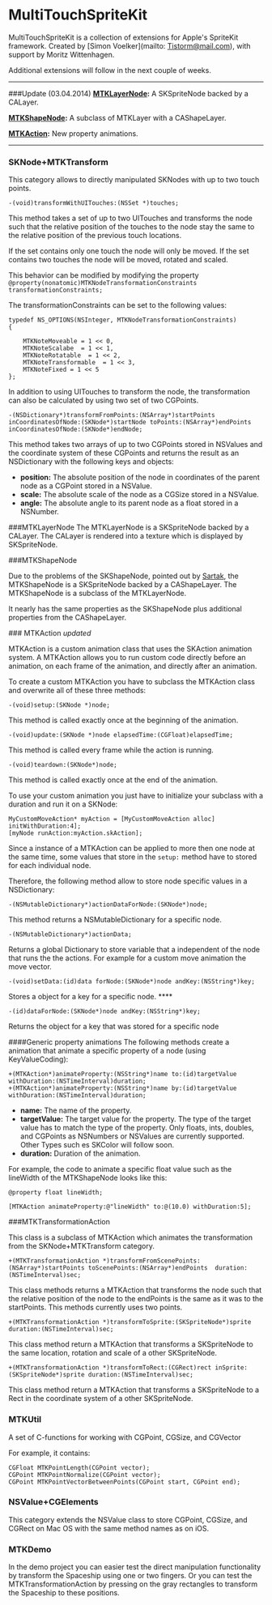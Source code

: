 MultiTouchSpriteKit
===================

MultiTouchSpriteKit is a collection of extensions for Apple's SpriteKit framework. Created by [Simon Voelker](mailto: Tistorm@mail.com), with support by Moritz Wittenhagen.

 Additional extensions will follow in the next couple of weeks.

****
###Update (03.04.2014)
**[MTKLayerNode](#MTKLayerNode):** A SKSpriteNode backed by a CALayer.

**[MTKShapeNode](#MTKShapeNode):** A subclass of MTKLayer with a CAShapeLayer.

**[MTKAction](#MTKAction):** New property animations.

****

### SKNode+MTKTransform
This category allows to directly manipulated SKNodes with up to two touch points.

```
-(void)transformWithUITouches:(NSSet *)touches;
```
This method takes a set of up to two UITouches and transforms the node such that the relative position of the touches to the node stay the same to the relative position of the previous touch locations. 

If the set contains only one touch the node will only be moved. If the set contains two touches the node will be moved, rotated and scaled.

This behavior can be modified by modifying the property <code>@property(nonatomic)MTKNodeTransformationConstraints transformationConstraints; </code>

The transformationConstraints can be set to the following values:

```
typedef NS_OPTIONS(NSInteger, MTKNodeTransformationConstraints)
{
  
    MTKNoteMoveable = 1 << 0,
    MTKNoteScalabe  = 1 << 1,
    MTKNoteRotatable  = 1 << 2,
    MTKNoteTransformable  = 1 << 3,
    MTKNoteFixed = 1 << 5
};
```

In addition to using UITouches to transform the node, the transformation can also be calculated by using two set of two CGPoints.

```
-(NSDictionary*)transformFromPoints:(NSArray*)startPoints inCoordinatesOfNode:(SKNode*)startNode toPoints:(NSArray*)endPoints inCoordinatesOfNode:(SKNode*)endNode;
```
This method takes two arrays of up to two CGPoints stored in NSValues and the coordinate system of these CGPoints and returns the result as an NSDictionary with the following keys and objects:

* **position:** The absolute position of the node in coordinates of the parent node as a CGPoint stored in a NSValue.
*  **scale:** The absolute scale of the node as a CGSize stored in a NSValue.
*  **angle:** The absolute angle to its parent node as a float stored in a NSNumber.

###<a name="MTKLayerNode"></a>MTKLayerNode
The MTKLayerNode is a SKSpriteNode backed by a CALayer.
 The CALayer is rendered into a texture which is displayed by SKSpriteNode.

###<a name="MTKShapeNode"></a>MTKShapeNode

Due to the problems of the SKShapeNode, pointed out by [Sartak](http://sartak.org/2014/03/skshapenode-you-are-dead-to-me.html), the MTKShapeNode is a SKSpriteNode backed by a CAShapeLayer. The MTKShapeNode is a subclass of the MTKLayerNode.

It nearly has the same properties as the SKShapeNode plus additional properties from the CAShapeLayer.




###<a name="MTKAction"> MTKAction  _updated_

MTKAction is a custom animation class that uses the SKAction animation system. A MTKAction allows you to run custom code directly before an animation, on each frame of the animation, and directly after an animation.
 
  To create a custom MTKAction you have to subclass the MTKAction class and overwrite all of these three methods:
 
 ```
 -(void)setup:(SKNode *)node;
 ```
 This method is called exactly once at the beginning of the animation.
 
 
 ```
 -(void)update:(SKNode *)node elapsedTime:(CGFloat)elapsedTime;
 ```
 
  This method is called every frame while the action is running.
 
 ```
 -(void)teardown:(SKNode*)node;
 ```
  This method is called exactly once at the end of the animation.
  
To use your custom animation you just have to initialize your subclass with a duration and run it on a SKNode:

```
MyCustomMoveAction* myAction = [MyCustomMoveAction alloc] initWithDuration:4]; 
[myNode runAction:myAction.skAction];
  ```
Since a instance of a MTKAction can be applied to more then one node at the same time, some values that store in the <code>setup:</code> method have to stored for each individual node.

Therefore, the following method allow to store node specific values in a NSDictionary:

```
-(NSMutableDictionary*)actionDataForNode:(SKNode*)node;
```
This method returns a NSMutableDictionary for a specific node.

```
-(NSMutableDictionary*)actionData;
```
Returns a global Dictionary to store variable that a independent of the node that runs the the actions. For example for a custom move animation the move vector. 

```
-(void)setData:(id)data forNode:(SKNode*)node andKey:(NSString*)key;
```
Stores a object for a key for a specific node. ****

```
-(id)dataForNode:(SKNode*)node andKey:(NSString*)key;
```
Returns the object for a key that was stored for a specific node


####Generic property animations
The following methods create a animation that animate a specific property of a node (using KeyValueCoding):

```
+(MTKAction*)animateProperty:(NSString*)name to:(id)targetValue withDuration:(NSTimeInterval)duration;
+(MTKAction*)animateProperty:(NSString*)name by:(id)targetValue withDuration:(NSTimeInterval)duration;
```
* **name:** The name of the property.
* **targetValue:** The target value for the property. The type of the target value has to match the type of the property. Only floats, ints, doubles, and CGPoints as NSNumbers or NSValues are currently supported. Other Types such es SKColor will follow soon.
* **duration:** Duration of the animation.

For example, the code to animate a specific float value such as the lineWidth of the MTKShapeNode looks like this:

```
@property float lineWidth;

[MTKAction animateProperty:@"lineWidth" to:@(10.0) withDuration:5];
```




 
###MTKTransformationAction

This class is a subclass of MTKAction which animates the transformation from the SKNode+MTKTransform category.

```
+(MTKTransformationAction *)transformFromScenePoints:(NSArray*)startPoints toScenePoints:(NSArray*)endPoints  duration:(NSTimeInterval)sec;

```
This class methods  returns a MTKAction that transforms the node such that the relative position of the node to the endPoints is the same as it was to the startPoints. This methods currently uses two points.

```
+(MTKTransformationAction *)transformToSprite:(SKSpriteNode*)sprite duration:(NSTimeInterval)sec;
```
This class method return a MTKAction that transforms a SKSpriteNode to the same location, rotation and scale of a other SKSpriteNode.

```
+(MTKTransformationAction *)transformToRect:(CGRect)rect inSprite:(SKSpriteNode*)sprite duration:(NSTimeInterval)sec;
```
This class method return a MTKAction that transforms a SKSpriteNode to a Rect in the coordinate system of a other SKSpriteNode.



### MTKUtil

A set of C-functions for working with CGPoint, CGSize, and CGVector

For example, it contains:

```
CGFloat MTKPointLength(CGPoint vector);
CGPoint MTKPointNormalize(CGPoint vector);
CGPoint MTKPointVectorBetweenPoints(CGPoint start, CGPoint end);
```

### NSValue+CGElements
This category extends the NSValue class to store CGPoint, CGSize, and CGRect on Mac OS with the same method names as on iOS.


### MTKDemo
In the demo project you can easier test the direct manipulation functionality by transform the Spaceship using one or two fingers. Or you can test the MTKTransformationAction by pressing on the gray rectangles to transform the Spaceship to these positions.

